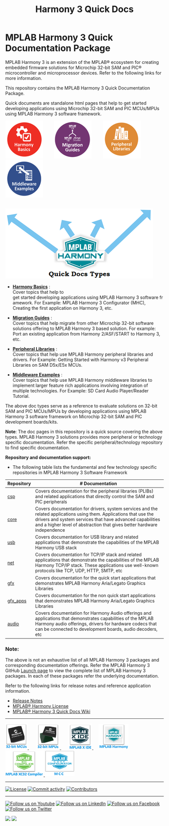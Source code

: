 ﻿---
title: Harmony 3 Quick Docs
nav_order: 1
---
# MPLAB Harmony 3 Quick Documentation Package

MPLAB Harmony 3 is an extension of the MPLAB® ecosystem for creating
embedded firmware solutions for Microchip 32-bit SAM and PIC® microcontroller
and microprocessor devices.  Refer to the following links for more information.

This repository contains the MPLAB Harmony 3 Quick Documentation Package.

Quick documents are standalone html pages that help to get started developing applications using Microchip 32-bit SAM and PIC MCUs/MPUs using MPLAB Harmony 3 software framework.

[<img src="./source/basic/basic.png">](./source/basic/readme.md) &nbsp; &nbsp; &nbsp; &nbsp; [<img src="./source/migration/migration.png">](./source/migration/readme.md) &nbsp; &nbsp; &nbsp; &nbsp; [<img src="./source/peripheral/peripheral.png">](./source/peripheral/readme.md) &nbsp; &nbsp; &nbsp; &nbsp; [<img src="./source/middleware/middleware.png">](./source/middleware/readme.md) &nbsp; &nbsp; &nbsp; &nbsp;

&nbsp; &nbsp; &nbsp; &nbsp; &nbsp; &nbsp; &nbsp; [<a href="https://www.microchip.com/mplab/mplab-harmony" target="_blank"> <img src="./source/r_images/quick_doc_types.png"> </a>]()

- [**Harmony Basics**](./source/basic/readme.md) :  
Cover topics that help to get started developing applications using MPLAB Harmony 3 software framework. For Example: MPLAB Harmony 3 Configurator (MHC), Creating the first application on Harmony 3, etc.

- [**Migration Guides**](./source/migration/readme.md) :    
Cover topics that help migrate from other Microchip 32-bit software solutions offering to MPLAB Harmony 3 based solution. For example: Port an existing application from Harmony 2/ASF/START to Harmony 3, etc.

- [**Peripheral Libraries**](./source/peripheral/readme.md) :    
Cover topics that help use MPLAB Harmony peripheral libraries and drivers. For Example: Getting Started with Harmony v3 Peripheral Libraries on SAM D5x/E5x MCUs.

- [**Middleware Examples**](./source/middleware/readme.md) :    
Cover topics that help use MPLAB Harmony middleware libraries to implement larger feature rich applications involving integration of multiple technologies. For Example: SD Card Audio Player/Reader Tutorial.

The above doc types serve as a reference to evaluate solutions on 32-bit SAM and PIC MCUs/MPUs by developing applications using MPLAB Harmony 3 software framework on Microchip 32-bit SAM and PIC development boards/kits.  

**Note**:
The doc pages in this repository is a quick source covering the above types. MPLAB Harmony 3 solutions provides more peripheral or technology specific documentation. Refer the specific peripheral/technology repository to find specific documentation.

**Repository and documentation support:**
- The following table lists the fundamental and few technology specific repositories in MPLAB Harmony 3 Software Framework

| Repository	| # Documentation |
| ---                                                                               | ---|            
| <a href="https://github.com/Microchip-MPLAB-Harmony/csp" target="_blank">csp</a>			| Covers documentation for the peripheral libraries (PLIBs) and related applications that directly control the SAM and PIC peripherals |
| <a href="https://github.com/Microchip-MPLAB-Harmony/core" target="_blank">core</a>          | Covers documentation for drivers, system services and the related applications using them. Applications that use the drivers and system services that have advanced capabilities and a higher level of abstraction that gives better hardware independence |
| <a href="https://github.com/Microchip-MPLAB-Harmony/usb" target="_blank">usb</a>            | Covers documentation for USB library and related applications that demonstrate the capabilities of the MPLAB Harmony USB stack |
| <a href="https://github.com/Microchip-MPLAB-Harmony/net" target="_blank">net</a>           | Covers documentation for TCP/IP stack and related applications that demonstrate the capabilities of the MPLAB Harmony TCP/IP stack. These applications use well-known protocols like TCP, UDP, HTTP, SMTP, etc |
| <a href="https://github.com/Microchip-MPLAB-Harmony/gfx" target="_blank">gfx</a>		| Covers documentation for the quick start applications that demonstrates MPLAB Harmony Aria/Legato Graphics Libraries |
| <a href="https://github.com/Microchip-MPLAB-Harmony/gfx_apps" target="_blank">gfx_apps</a>	| Covers documentation for the non quick start applications that demonstrates MPLAB Harmony Aria/Legato Graphics Libraries |
| <a href="https://github.com/Microchip-MPLAB-Harmony/audio" target="_blank">audio</a>	| Covers documentation for Harmony Audio offerings and applications that demonstrates capabilities of the MPLAB Harmony audio offerings, drivers for hardware codecs that can be connected to development boards, audio decoders, etc |

### Note:
The above is not an exhaustive list of all MPLAB Harmony 3 packages and corresponding documentation offerings. Refer the MPLAB Harmony 3 GitHub <a href="https://github.com/Microchip-MPLAB-Harmony" target="_blank">Launch page</a> to view the complete list of MPLAB Harmony 3 packages. In each of these packages refer the underlying documentation.

Refer to the following links for release notes and reference application information.

- [Release Notes](./release_notes.md)
- [MPLAB® Harmony License](./mplab_harmony_license.md)
- [MPLAB® Harmony 3 Quick Docs Wiki](https://github.com/Microchip-MPLAB-Harmony/quick_docs/wiki)

____
[<a href="https://www.microchip.com/design-centers/32-bit" target="_blank"> <img src="./source/r_images/32_bit_mcus.png"> </a>]()  &nbsp; &nbsp; &nbsp; [<a href="https://www.microchip.com/design-centers/32-bit-mpus" target="_blank"> <img src="./source/r_images/32_bit_mpus.png"> </a>]()  &nbsp; &nbsp; &nbsp; [<a href="https://www.microchip.com/mplab/mplab-x-ide" target="_blank"> <img src="./source/r_images/mplab_x_ide.png"> </a>]()  &nbsp; &nbsp; [<a href="https://www.microchip.com/mplab/mplab-harmony" target="_blank"> <img src="./source/r_images/mplab_harmony.png"> </a>]() [<a href="https://www.microchip.com/mplab/compilers" target="_blank"> <img src="./source/r_images/mplab_compiler.png"> </a>]() [<a href="https://www.microchip.com/en-us/tools-resources/configure/mplab-code-configurator" target="_blank"> <img src="./source/r_images/mcc_harmony.png"> </a>]()

  ____
[![License](https://img.shields.io/badge/license-Harmony%20license-orange.svg)](https://github.com/Microchip-MPLAB-Harmony/quick_docs/blob/master/mplab_harmony_license.md)
[![Commit activity](https://img.shields.io/github/commit-activity/y/Microchip-MPLAB-Harmony/quick_docs.svg)](https://github.com/Microchip-MPLAB-Harmony/quick_docs/graphs/commit-activity)
[![Contributors](https://img.shields.io/github/contributors-anon/Microchip-MPLAB-Harmony/quick_docs.svg)]()

____

[![Follow us on Youtube](https://img.shields.io/badge/Youtube-Follow%20us%20on%20Youtube-red.svg)](https://www.youtube.com/user/MicrochipTechnology)
[![Follow us on LinkedIn](https://img.shields.io/badge/LinkedIn-Follow%20us%20on%20LinkedIn-blue.svg)](https://www.linkedin.com/company/microchip-technology)
[![Follow us on Facebook](https://img.shields.io/badge/Facebook-Follow%20us%20on%20Facebook-blue.svg)](https://www.facebook.com/microchiptechnology/)
[![Follow us on Twitter](https://img.shields.io/twitter/follow/MicrochipTech.svg?style=social)](https://twitter.com/MicrochipTech)

[![](https://img.shields.io/github/stars/Microchip-MPLAB-Harmony/quick_docs.svg?style=social)]()
[![](https://img.shields.io/github/watchers/Microchip-MPLAB-Harmony/quick_docs.svg?style=social)]()
